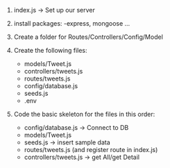 1. index.js -> Set up our server
2. install packages:
    -express, mongoose ... 
3. Create a folder for Routes/Controllers/Config/Model
4. Create the following files:
    - models/Tweet.js
    - controllers/tweets.js
    - routes/tweets.js
    - config/database.js
    - seeds.js
    - .env

5. Code the basic skeleton for the files in this order:
    - config/database.js -> Connect to DB
    - models/Tweet.js
    - seeds.js -> insert sample data
    - routes/tweets.js (and register route in index.js)
    - controllers/tweets.js -> get All/get Detail